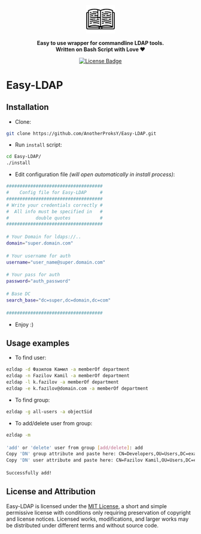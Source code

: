 <p align="center">
    <img width="15%" src="assets/ezldap.svg" alt="Banner">
</p>
<p align="center">
    <b>Easy to use wrapper for commandline LDAP tools.</b><br />
    <b>Written on Bash Script with Love ❤️</b>
</p>
<p align="center">
    <a href="https://github.com/AnotherProksY/Easy-LDAP/blob/dev/LICENSE">
        <img src="https://img.shields.io/badge/License-MIT-green.svg" alt="License Badge">
    </a>
</p>

# Easy-LDAP

## Installation
- Clone:
```bash
git clone https://github.com/AnotherProksY/Easy-LDAP.git
```
- Run `install` script:
```bash
cd Easy-LDAP/
./install
```
- Edit configuration file _(will open automatically in install process)_:
```bash
####################################
#    Config file for Easy-LDAP     #
####################################
# Write your credentials correctly #
#  All info must be specified in   #
#          double quotes           #
####################################

# Your Domain for ldaps://..
domain="super.domain.com"

# Your username for auth
username="user_name@super.domain.com"

# Your pass for auth
password="auth_password"

# Base DC
search_base="dc=super,dc=domain,dc=com"

####################################
```
- Enjoy :)

## Usage examples
- To find user:
```bash
ezldap -d Фазилов Камил -a memberOf department
ezldap -n Fazilov Kamil -a memberOf department
ezldap -l k.fazilov -a memberOf department
ezldap -e k.fazilov@domain.com -a memberOf department
```
- To find group:
```bash
ezldap -g all-users -a objectSid
```
- To add/delete user from group:
```bash
ezldap -m

'add' or 'delete' user from group [add/delete]: add
Copy 'DN' group attribute and paste here: CN=Developers,OU=Users,DC=example,DC=local                                 
Copy 'DN' user attribute and paste here: CN=Fazilov Kamil,OU=Users,DC=example,DC=local

Successfully add!
```

## License and Attribution

Easy-LDAP is licensed under the [MIT License](https://github.com/AnotherProksY/Easy-LDAP/blob/dev/LICENSE), a short and simple permissive license with conditions only requiring preservation of copyright and license notices.
Licensed works, modifications, and larger works may be distributed under different terms and without source code.
